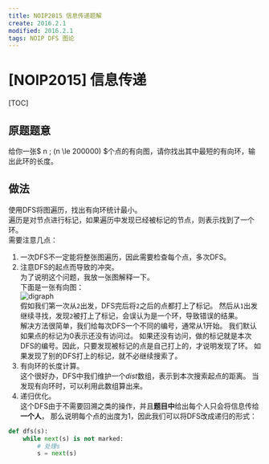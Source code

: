 ```yaml
---
title: NOIP2015 信息传递题解
create: 2016.2.1
modified: 2016.2.1
tags: NOIP DFS 图论
---
```

# [NOIP2015] 信息传递
[TOC]

## 原题题意
给你一张$ n \; (n \le 200000) $个点的有向图，请你找出其中最短的有向环，输出此环的长度。

## 做法
使用DFS将图遍历，找出有向环统计最小。  
遍历是对节点进行标记，如果遍历中发现已经被标记的节点，则表示找到了一个环。  
需要注意几点：

1. 一次DFS不一定能将整张图遍历，因此需要检查每个点，多次DFS。  
2. 注意DFS的起点而导致的冲突。  
   为了说明这个问题，我放一张图解释一下。  
   下面是一张有向图：  
   ![digraph](http://7xq4ng.com1.z0.glb.clouddn.com/message-digraph-1.png)  
   假如我们第一次从`2`出发，DFS完后将`2`之后的点都打上了标记。
   然后从`1`出发继续寻找，发现`2`被打上了标记，会误认为是一个环，导致错误的结果。  
   解决方法很简单，我们给每次DFS一个不同的编号，通常从1开始。
   我们默认如果点的标记为0表示还没有访问过。
   如果还没有访问，做的标记就是本次DFS的编号。因此，只要发现被标记的点是自己打上的，才说明发现了环。
   如果发现了别的DFS打上的标记，就不必继续搜索了。
3. 有向环的长度计算。  
   这个很好办，DFS中我们维护一个$dist$数组，表示到本次搜索起点的距离。
   当发现有向环时，可以利用此数组算出来。
4. 递归优化。  
   这个DFS由于不需要回溯之类的操作，并且**题目中**给出每个人只会将信息传给**一个人**，
   那么说明每个点的出度为1，因此我们可以将DFS改成递归的形式：
   
```python
def dfs(s):
    while next(s) is not marked:
        # 处理s
        s = next(s)
```
